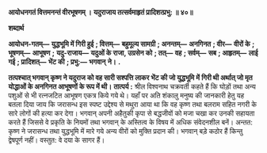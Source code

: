 **आयोधनगतं वित्तमनन्तं वीरभूषणम् ।** **यदुराजाय तत्सर्वमाहृतं प्रादिशत्प्रभु: ॥ ४०॥** 

**शब्दार्थ** 

**आयोधन-गतम्—** **युद्धभूमि में गिरी हुई** **; वित्तम्—** **बहुमूल्य सामग्री** **; अनन्तम्—** **अनगिनत** **; वीर—** **वीरों के** **; भूषणम्—** **आभूषण** **;** **यदु-राजाय—** **यदुओं के राजा, उग्रसेन को** **; तत्—** **वह** **; सर्वम्—** **सब** **; आहृतम्—** **लाई गई** **; प्रादिशत्—** **भेंट की** **; प्रभु:—** **भगवान्** **ने।** **.** 

**तत्पश्चात् भगवान् कृष्ण ने यदुराज को वह सारी सश्पत्ति लाकर भेंट की जो युद्धभूमि में** **गिरी थी अर्थात् जो मृत योद्धाओं के अनगिनत आभूषणों के रूप में थी।** **तात्पर्य :** श्रील विश्वनाथ चक्रवर्ती कहते हैं कि घोड़ों तथा अन्य पशुओं से भी रत्नजटित आभूषण एकत्र किये गये थे। यहाँ पर अति शंकालु मनुष्य की जानकारी हेतु यह बतला दिया जाय कि जरासन्ध इस स्पष्ट उद्देश्य से मथुरा आया था कि वह कृष्ण तथा बलराम सहित नगरी के सारे लोगों की हत्या कर देगा। भगवान् अपनी अहैतुकी कृपा से बद्धजीवों को मजा चखा कर उनकी सहायता करते हैं जिससे वे प्रकृति के नियमों तथा भगवान् के अस्तित्व के विषय में अधिक संवेदनशील बनें। अन्तत: कृष्ण ने जरासन्ध तथा युद्धभूमि में मारे गये अन्य वीरों को मुक्ति प्रदान की। भगवान् बड़े कठोर हैं किन्तु द्वेषपूर्ण नहीं। वस्तुत: वे दया के सागर हैं।  